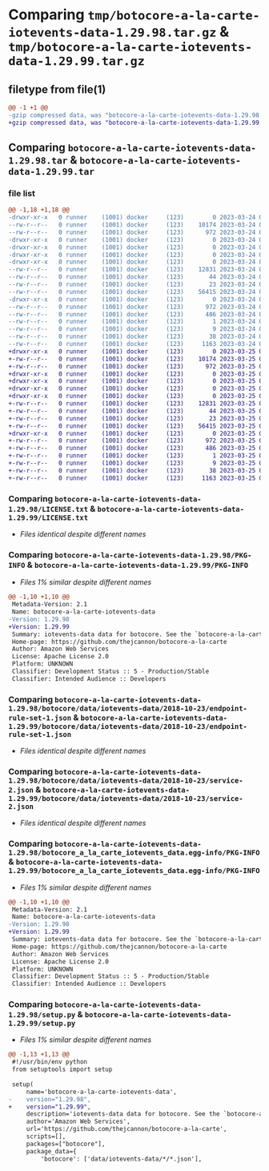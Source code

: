 # Comparing `tmp/botocore-a-la-carte-iotevents-data-1.29.98.tar.gz` & `tmp/botocore-a-la-carte-iotevents-data-1.29.99.tar.gz`

## filetype from file(1)

```diff
@@ -1 +1 @@
-gzip compressed data, was "botocore-a-la-carte-iotevents-data-1.29.98.tar", last modified: Fri Mar 24 01:24:20 2023, max compression
+gzip compressed data, was "botocore-a-la-carte-iotevents-data-1.29.99.tar", last modified: Sat Mar 25 01:22:42 2023, max compression
```

## Comparing `botocore-a-la-carte-iotevents-data-1.29.98.tar` & `botocore-a-la-carte-iotevents-data-1.29.99.tar`

### file list

```diff
@@ -1,18 +1,18 @@
-drwxr-xr-x   0 runner    (1001) docker     (123)        0 2023-03-24 01:24:20.857954 botocore-a-la-carte-iotevents-data-1.29.98/
--rw-r--r--   0 runner    (1001) docker     (123)    10174 2023-03-24 01:24:20.000000 botocore-a-la-carte-iotevents-data-1.29.98/LICENSE.txt
--rw-r--r--   0 runner    (1001) docker     (123)      972 2023-03-24 01:24:20.857954 botocore-a-la-carte-iotevents-data-1.29.98/PKG-INFO
-drwxr-xr-x   0 runner    (1001) docker     (123)        0 2023-03-24 01:24:20.857954 botocore-a-la-carte-iotevents-data-1.29.98/botocore/
-drwxr-xr-x   0 runner    (1001) docker     (123)        0 2023-03-24 01:24:20.857954 botocore-a-la-carte-iotevents-data-1.29.98/botocore/data/
-drwxr-xr-x   0 runner    (1001) docker     (123)        0 2023-03-24 01:24:20.857954 botocore-a-la-carte-iotevents-data-1.29.98/botocore/data/iotevents-data/
-drwxr-xr-x   0 runner    (1001) docker     (123)        0 2023-03-24 01:24:20.857954 botocore-a-la-carte-iotevents-data-1.29.98/botocore/data/iotevents-data/2018-10-23/
--rw-r--r--   0 runner    (1001) docker     (123)    12831 2023-03-24 01:23:57.000000 botocore-a-la-carte-iotevents-data-1.29.98/botocore/data/iotevents-data/2018-10-23/endpoint-rule-set-1.json
--rw-r--r--   0 runner    (1001) docker     (123)       44 2023-03-24 01:23:57.000000 botocore-a-la-carte-iotevents-data-1.29.98/botocore/data/iotevents-data/2018-10-23/examples-1.json
--rw-r--r--   0 runner    (1001) docker     (123)       23 2023-03-24 01:23:57.000000 botocore-a-la-carte-iotevents-data-1.29.98/botocore/data/iotevents-data/2018-10-23/paginators-1.json
--rw-r--r--   0 runner    (1001) docker     (123)    56415 2023-03-24 01:23:57.000000 botocore-a-la-carte-iotevents-data-1.29.98/botocore/data/iotevents-data/2018-10-23/service-2.json
-drwxr-xr-x   0 runner    (1001) docker     (123)        0 2023-03-24 01:24:20.857954 botocore-a-la-carte-iotevents-data-1.29.98/botocore_a_la_carte_iotevents_data.egg-info/
--rw-r--r--   0 runner    (1001) docker     (123)      972 2023-03-24 01:24:20.000000 botocore-a-la-carte-iotevents-data-1.29.98/botocore_a_la_carte_iotevents_data.egg-info/PKG-INFO
--rw-r--r--   0 runner    (1001) docker     (123)      486 2023-03-24 01:24:20.000000 botocore-a-la-carte-iotevents-data-1.29.98/botocore_a_la_carte_iotevents_data.egg-info/SOURCES.txt
--rw-r--r--   0 runner    (1001) docker     (123)        1 2023-03-24 01:24:20.000000 botocore-a-la-carte-iotevents-data-1.29.98/botocore_a_la_carte_iotevents_data.egg-info/dependency_links.txt
--rw-r--r--   0 runner    (1001) docker     (123)        9 2023-03-24 01:24:20.000000 botocore-a-la-carte-iotevents-data-1.29.98/botocore_a_la_carte_iotevents_data.egg-info/top_level.txt
--rw-r--r--   0 runner    (1001) docker     (123)       38 2023-03-24 01:24:20.857954 botocore-a-la-carte-iotevents-data-1.29.98/setup.cfg
--rw-r--r--   0 runner    (1001) docker     (123)     1163 2023-03-24 01:24:20.000000 botocore-a-la-carte-iotevents-data-1.29.98/setup.py
+drwxr-xr-x   0 runner    (1001) docker     (123)        0 2023-03-25 01:22:42.903586 botocore-a-la-carte-iotevents-data-1.29.99/
+-rw-r--r--   0 runner    (1001) docker     (123)    10174 2023-03-25 01:22:42.000000 botocore-a-la-carte-iotevents-data-1.29.99/LICENSE.txt
+-rw-r--r--   0 runner    (1001) docker     (123)      972 2023-03-25 01:22:42.903586 botocore-a-la-carte-iotevents-data-1.29.99/PKG-INFO
+drwxr-xr-x   0 runner    (1001) docker     (123)        0 2023-03-25 01:22:42.903586 botocore-a-la-carte-iotevents-data-1.29.99/botocore/
+drwxr-xr-x   0 runner    (1001) docker     (123)        0 2023-03-25 01:22:42.903586 botocore-a-la-carte-iotevents-data-1.29.99/botocore/data/
+drwxr-xr-x   0 runner    (1001) docker     (123)        0 2023-03-25 01:22:42.903586 botocore-a-la-carte-iotevents-data-1.29.99/botocore/data/iotevents-data/
+drwxr-xr-x   0 runner    (1001) docker     (123)        0 2023-03-25 01:22:42.903586 botocore-a-la-carte-iotevents-data-1.29.99/botocore/data/iotevents-data/2018-10-23/
+-rw-r--r--   0 runner    (1001) docker     (123)    12831 2023-03-25 01:22:12.000000 botocore-a-la-carte-iotevents-data-1.29.99/botocore/data/iotevents-data/2018-10-23/endpoint-rule-set-1.json
+-rw-r--r--   0 runner    (1001) docker     (123)       44 2023-03-25 01:22:12.000000 botocore-a-la-carte-iotevents-data-1.29.99/botocore/data/iotevents-data/2018-10-23/examples-1.json
+-rw-r--r--   0 runner    (1001) docker     (123)       23 2023-03-25 01:22:12.000000 botocore-a-la-carte-iotevents-data-1.29.99/botocore/data/iotevents-data/2018-10-23/paginators-1.json
+-rw-r--r--   0 runner    (1001) docker     (123)    56415 2023-03-25 01:22:12.000000 botocore-a-la-carte-iotevents-data-1.29.99/botocore/data/iotevents-data/2018-10-23/service-2.json
+drwxr-xr-x   0 runner    (1001) docker     (123)        0 2023-03-25 01:22:42.903586 botocore-a-la-carte-iotevents-data-1.29.99/botocore_a_la_carte_iotevents_data.egg-info/
+-rw-r--r--   0 runner    (1001) docker     (123)      972 2023-03-25 01:22:42.000000 botocore-a-la-carte-iotevents-data-1.29.99/botocore_a_la_carte_iotevents_data.egg-info/PKG-INFO
+-rw-r--r--   0 runner    (1001) docker     (123)      486 2023-03-25 01:22:42.000000 botocore-a-la-carte-iotevents-data-1.29.99/botocore_a_la_carte_iotevents_data.egg-info/SOURCES.txt
+-rw-r--r--   0 runner    (1001) docker     (123)        1 2023-03-25 01:22:42.000000 botocore-a-la-carte-iotevents-data-1.29.99/botocore_a_la_carte_iotevents_data.egg-info/dependency_links.txt
+-rw-r--r--   0 runner    (1001) docker     (123)        9 2023-03-25 01:22:42.000000 botocore-a-la-carte-iotevents-data-1.29.99/botocore_a_la_carte_iotevents_data.egg-info/top_level.txt
+-rw-r--r--   0 runner    (1001) docker     (123)       38 2023-03-25 01:22:42.903586 botocore-a-la-carte-iotevents-data-1.29.99/setup.cfg
+-rw-r--r--   0 runner    (1001) docker     (123)     1163 2023-03-25 01:22:42.000000 botocore-a-la-carte-iotevents-data-1.29.99/setup.py
```

### Comparing `botocore-a-la-carte-iotevents-data-1.29.98/LICENSE.txt` & `botocore-a-la-carte-iotevents-data-1.29.99/LICENSE.txt`

 * *Files identical despite different names*

### Comparing `botocore-a-la-carte-iotevents-data-1.29.98/PKG-INFO` & `botocore-a-la-carte-iotevents-data-1.29.99/PKG-INFO`

 * *Files 1% similar despite different names*

```diff
@@ -1,10 +1,10 @@
 Metadata-Version: 2.1
 Name: botocore-a-la-carte-iotevents-data
-Version: 1.29.98
+Version: 1.29.99
 Summary: iotevents-data data for botocore. See the `botocore-a-la-carte` package for more info.
 Home-page: https://github.com/thejcannon/botocore-a-la-carte
 Author: Amazon Web Services
 License: Apache License 2.0
 Platform: UNKNOWN
 Classifier: Development Status :: 5 - Production/Stable
 Classifier: Intended Audience :: Developers
```

### Comparing `botocore-a-la-carte-iotevents-data-1.29.98/botocore/data/iotevents-data/2018-10-23/endpoint-rule-set-1.json` & `botocore-a-la-carte-iotevents-data-1.29.99/botocore/data/iotevents-data/2018-10-23/endpoint-rule-set-1.json`

 * *Files identical despite different names*

### Comparing `botocore-a-la-carte-iotevents-data-1.29.98/botocore/data/iotevents-data/2018-10-23/service-2.json` & `botocore-a-la-carte-iotevents-data-1.29.99/botocore/data/iotevents-data/2018-10-23/service-2.json`

 * *Files identical despite different names*

### Comparing `botocore-a-la-carte-iotevents-data-1.29.98/botocore_a_la_carte_iotevents_data.egg-info/PKG-INFO` & `botocore-a-la-carte-iotevents-data-1.29.99/botocore_a_la_carte_iotevents_data.egg-info/PKG-INFO`

 * *Files 1% similar despite different names*

```diff
@@ -1,10 +1,10 @@
 Metadata-Version: 2.1
 Name: botocore-a-la-carte-iotevents-data
-Version: 1.29.98
+Version: 1.29.99
 Summary: iotevents-data data for botocore. See the `botocore-a-la-carte` package for more info.
 Home-page: https://github.com/thejcannon/botocore-a-la-carte
 Author: Amazon Web Services
 License: Apache License 2.0
 Platform: UNKNOWN
 Classifier: Development Status :: 5 - Production/Stable
 Classifier: Intended Audience :: Developers
```

### Comparing `botocore-a-la-carte-iotevents-data-1.29.98/setup.py` & `botocore-a-la-carte-iotevents-data-1.29.99/setup.py`

 * *Files 1% similar despite different names*

```diff
@@ -1,13 +1,13 @@
 #!/usr/bin/env python
 from setuptools import setup
 
 setup(
     name='botocore-a-la-carte-iotevents-data',
-    version="1.29.98",
+    version="1.29.99",
     description='iotevents-data data for botocore. See the `botocore-a-la-carte` package for more info.',
     author='Amazon Web Services',
     url='https://github.com/thejcannon/botocore-a-la-carte',
     scripts=[],
     packages=["botocore"],
     package_data={
         'botocore': ['data/iotevents-data/*/*.json'],
```

